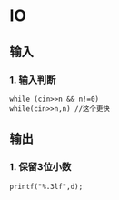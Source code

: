 # IO

## 输入

### 1. 输入判断
```
while (cin>>n && n!=0)
while(cin>>n,n) //这个更快
```

## 输出

### 1. 保留3位小数
```
printf("%.3lf",d);
```
